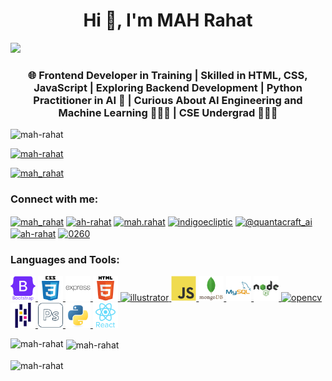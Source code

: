 <h1 align="center">Hi 👋, I'm MAH Rahat</h1>

<img src="https://media.licdn.com/dms/image/D5616AQF9WVPaFzg4uQ/profile-displaybackgroundimage-shrink_350_1400/0/1695158826248?e=1728518400&v=beta&t=j-sjgH-PHQ9SeXBSOcSJNneSDdYbOkGe_b8IXaEAycc">

<h3 align="center">🌐 Frontend Developer in Training | Skilled in HTML, CSS, JavaScript | Exploring Backend Development | Python Practitioner in AI 🐍 | Curious About AI Engineering and Machine Learning 🤖🧠🦾 | CSE Undergrad 🧑🏽‍🎓</h3>

<p align="left"> <img src="https://komarev.com/ghpvc/?username=mah-rahat&label=Profile%20views&color=0e75b6&style=flat" alt="mah-rahat" /> </p>

<p align="left"> <a href="https://github.com/ryo-ma/github-profile-trophy"><img src="https://github-profile-trophy.vercel.app/?username=mah-rahat" alt="mah-rahat" /></a> </p>

<p align="left"> <a href="https://twitter.com/mah_rahat" target="blank"><img src="https://img.shields.io/twitter/follow/mah_rahat?logo=twitter&style=for-the-badge" alt="mah_rahat" /></a> </p>

<h3 align="left">Connect with me:</h3>
<p align="left">
<a href="https://twitter.com/mah_rahat" target="blank"><img align="center" src="https://raw.githubusercontent.com/rahuldkjain/github-profile-readme-generator/master/src/images/icons/Social/twitter.svg" alt="mah_rahat" height="30" width="40" /></a>
<a href="https://linkedin.com/in/ah-rahat" target="blank"><img align="center" src="https://raw.githubusercontent.com/rahuldkjain/github-profile-readme-generator/master/src/images/icons/Social/linked-in-alt.svg" alt="ah-rahat" height="30" width="40" /></a>
<a href="https://fb.com/mah.rahat" target="blank"><img align="center" src="https://raw.githubusercontent.com/rahuldkjain/github-profile-readme-generator/master/src/images/icons/Social/facebook.svg" alt="mah.rahat" height="30" width="40" /></a>
<a href="https://instagram.com/indigoecliptic" target="blank"><img align="center" src="https://raw.githubusercontent.com/rahuldkjain/github-profile-readme-generator/master/src/images/icons/Social/instagram.svg" alt="indigoecliptic" height="30" width="40" /></a>
<a href="https://www.youtube.com/c/@quantacraft_ai" target="blank"><img align="center" src="https://raw.githubusercontent.com/rahuldkjain/github-profile-readme-generator/master/src/images/icons/Social/youtube.svg" alt="@quantacraft_ai" height="30" width="40" /></a>
<a href="https://www.leetcode.com/ah-rahat" target="blank"><img align="center" src="https://raw.githubusercontent.com/rahuldkjain/github-profile-readme-generator/master/src/images/icons/Social/leet-code.svg" alt="ah-rahat" height="30" width="40" /></a>
<a href="https://discord.gg/0260" target="blank"><img align="center" src="https://raw.githubusercontent.com/rahuldkjain/github-profile-readme-generator/master/src/images/icons/Social/discord.svg" alt="0260" height="30" width="40" /></a>
</p>

<h3 align="left">Languages and Tools:</h3>
<p align="left"> <a href="https://getbootstrap.com" target="_blank" rel="noreferrer"> <img src="https://raw.githubusercontent.com/devicons/devicon/master/icons/bootstrap/bootstrap-plain-wordmark.svg" alt="bootstrap" width="40" height="40"/> </a> <a href="https://www.w3schools.com/css/" target="_blank" rel="noreferrer"> <img src="https://raw.githubusercontent.com/devicons/devicon/master/icons/css3/css3-original-wordmark.svg" alt="css3" width="40" height="40"/> </a> <a href="https://expressjs.com" target="_blank" rel="noreferrer"> <img src="https://raw.githubusercontent.com/devicons/devicon/master/icons/express/express-original-wordmark.svg" alt="express" width="40" height="40"/> </a> <a href="https://www.w3.org/html/" target="_blank" rel="noreferrer"> <img src="https://raw.githubusercontent.com/devicons/devicon/master/icons/html5/html5-original-wordmark.svg" alt="html5" width="40" height="40"/> </a> <a href="https://www.adobe.com/in/products/illustrator.html" target="_blank" rel="noreferrer"> <img src="https://www.vectorlogo.zone/logos/adobe_illustrator/adobe_illustrator-icon.svg" alt="illustrator" width="40" height="40"/> </a> <a href="https://developer.mozilla.org/en-US/docs/Web/JavaScript" target="_blank" rel="noreferrer"> <img src="https://raw.githubusercontent.com/devicons/devicon/master/icons/javascript/javascript-original.svg" alt="javascript" width="40" height="40"/> </a> <a href="https://www.mongodb.com/" target="_blank" rel="noreferrer"> <img src="https://raw.githubusercontent.com/devicons/devicon/master/icons/mongodb/mongodb-original-wordmark.svg" alt="mongodb" width="40" height="40"/> </a> <a href="https://www.mysql.com/" target="_blank" rel="noreferrer"> <img src="https://raw.githubusercontent.com/devicons/devicon/master/icons/mysql/mysql-original-wordmark.svg" alt="mysql" width="40" height="40"/> </a> <a href="https://nodejs.org" target="_blank" rel="noreferrer"> <img src="https://raw.githubusercontent.com/devicons/devicon/master/icons/nodejs/nodejs-original-wordmark.svg" alt="nodejs" width="40" height="40"/> </a> <a href="https://opencv.org/" target="_blank" rel="noreferrer"> <img src="https://www.vectorlogo.zone/logos/opencv/opencv-icon.svg" alt="opencv" width="40" height="40"/> </a> <a href="https://pandas.pydata.org/" target="_blank" rel="noreferrer"> <img src="https://raw.githubusercontent.com/devicons/devicon/2ae2a900d2f041da66e950e4d48052658d850630/icons/pandas/pandas-original.svg" alt="pandas" width="40" height="40"/> </a> <a href="https://www.photoshop.com/en" target="_blank" rel="noreferrer"> <img src="https://raw.githubusercontent.com/devicons/devicon/master/icons/photoshop/photoshop-line.svg" alt="photoshop" width="40" height="40"/> </a> <a href="https://www.python.org" target="_blank" rel="noreferrer"> <img src="https://raw.githubusercontent.com/devicons/devicon/master/icons/python/python-original.svg" alt="python" width="40" height="40"/> </a> <a href="https://reactjs.org/" target="_blank" rel="noreferrer"> <img src="https://raw.githubusercontent.com/devicons/devicon/master/icons/react/react-original-wordmark.svg" alt="react" width="40" height="40"/> </a> </p>

<p><img align="left" src="https://github-readme-stats.vercel.app/api/top-langs?username=mah-rahat&show_icons=true&locale=en&layout=compact" alt="mah-rahat" /></p>

<p>&nbsp;<img align="center" src="https://github-readme-stats.vercel.app/api?username=mah-rahat&show_icons=true&locale=en" alt="mah-rahat" /></p>

<p><img align="center" src="https://github-readme-streak-stats.herokuapp.com/?user=mah-rahat&" alt="mah-rahat" /></p>
